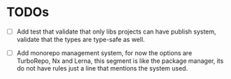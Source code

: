 # TODOs

- [ ] Add test that validate that only libs projects can have publish system, validate that the types are type-safe as well.

- [ ] Add monorepo management system, for now the options are TurboRepo, Nx and Lerna, this segment is like the package manager, its do not have rules just a line that mentions the system used.

